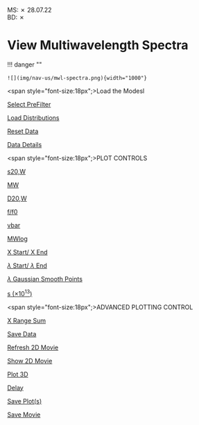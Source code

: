 <br>
MS:  &#x2717; 28.07.22
<br>
BD: &#x2717;

# View Multiwavelength Spectra


!!! danger ""

    ![](img/nav-us/mwl-spectra.png){width="1000"}

<span style="font-size:18px";>Load the Modesl</span>

<u>Select PreFilter</u>

<u>Load Distributions</u>

<u>Reset Data</u>

<u>Data Details</u>

<span style="font-size:18px";>PLOT CONTROLS</span>

<u>s20,W</u>

<u>MW</u>

<u>D20,W</u>

<u>f/f0</u>

<u>vbar</u>

<u>MWlog</u>

<u>X Start/ X End</u>

<u>$\lambda$ Start/ $\lambda$ End</u>

<u>$\lambda$ Gaussian Smooth Points</u>

<u>s ($\times 10^{13}$)</u>

<span style="font-size:18px";>ADVANCED PLOTTING CONTROL</span>

<u>X Range Sum</u>

<u>Save Data</u>

<u>Refresh 2D Movie</u>

<u>Show 2D Movie</u>

<u>Plot 3D</u>

<u>Delay</u>

<u>Save Plot(s)</u>

<u>Save Movie</u>